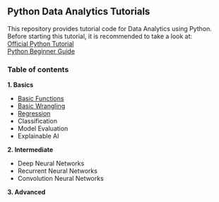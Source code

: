 
## Python Data Analytics Tutorials

This repository provides tutorial code for Data Analytics using Python. Before starting this tutorial, it is recommended to take a look at:  
[Official Python Tutorial](https://docs.python.org/3/tutorial/)  
[Python Beginner Guide](https://wiki.python.org/moin/BeginnersGuide)

### Table of contents
**1. Basics**
- [Basic Functions](https://github.com/daoddv/analytics-notebooks/blob/master/tutorials/01-basics/01_%1Dbasic_functions.ipynb)
- [Basic Wrangling](https://github.com/daoddv/analytics-notebooks/blob/master/tutorials/01-basics/01_basic_handling.ipynb)
- [Regression](https://github.com/daoddv/analytics-notebooks/blob/master/tutorials/01-basics/02_Predictive_Analytics_Regression_Boston_House_Price_Prediction.ipynb)
- Classification
- Model Evaluation
- Explainable AI  

**2. Intermediate**
- Deep Neural Networks
- Recurrent Neural Networks
- Convolution Neural Networks  

**3. Advanced**
